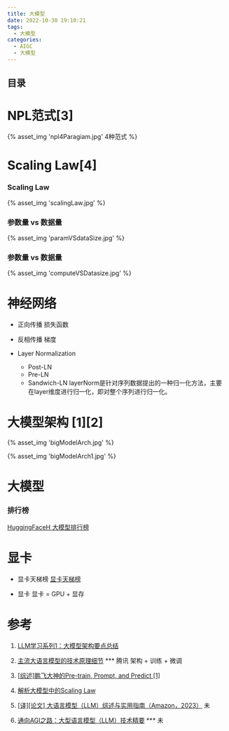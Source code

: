```yaml
---
title: 大模型
date: 2022-10-30 19:10:21
tags:
  - 大模型
categories: 
  - AIGC
  - 大模型  
---
```


<p></p>
<!-- more -->

## 目录
<!-- toc -->

# NPL范式[3]
{% asset_img 'npl4Paragiam.jpg'  4种范式 %}

# Scaling Law[4]
### Scaling Law
{% asset_img 'scalingLaw.jpg' %}

### 参数量 vs 数据量
{% asset_img 'paramVSdataSize.jpg' %}

### 参数量 vs 数据量
{% asset_img 'computeVSDatasize.jpg' %}

# 神经网络
+ 正向传播
  损失函数  
  
+ 反相传播
  梯度
  
+ Layer Normalization
  - Post-LN
  - Pre-LN
  - Sandwich-LN
  layerNorm是针对序列数据提出的一种归一化方法，主要在layer维度进行归一化，即对整个序列进行归一化。
  
# 大模型架构 [1][2]

{% asset_img 'bigModelArch.jpg' %}

{% asset_img 'bigModelArch1.jpg' %}


# 大模型
###  排行榜 
[HuggingFaceH 大模型排行榜](https://huggingface.co/spaces/HuggingFaceH4/open_llm_leaderboard)

# 显卡 
+ 显卡天梯榜
 [显卡天梯榜](https://topic.expreview.com/GPU)

+ 显卡
显卡 = GPU +  显存

# 参考

1. [LLM学习系列1：大模型架构要点总结](https://zhuanlan.zhihu.com/p/648050614)
2. [主流大语言模型的技术原理细节](https://cloud.tencent.com/developer/article/2328541) *** 腾讯     架构 + 训练 + 微调
3. [[综述]鹏飞大神的Pre-train, Prompt, and Predict [1]](https://zhuanlan.zhihu.com/p/396098543)
4.  [解析大模型中的Scaling Law](https://zhuanlan.zhihu.com/p/667489780)



100. [[译][论文] 大语言模型（LLM）综述与实用指南（Amazon，2023）](http://arthurchiao.art/blog/llm-practical-guide-zh/) 未
101. [通向AGI之路：大型语言模型（LLM）技术精要](https://zhuanlan.zhihu.com/p/597586623) *** 未